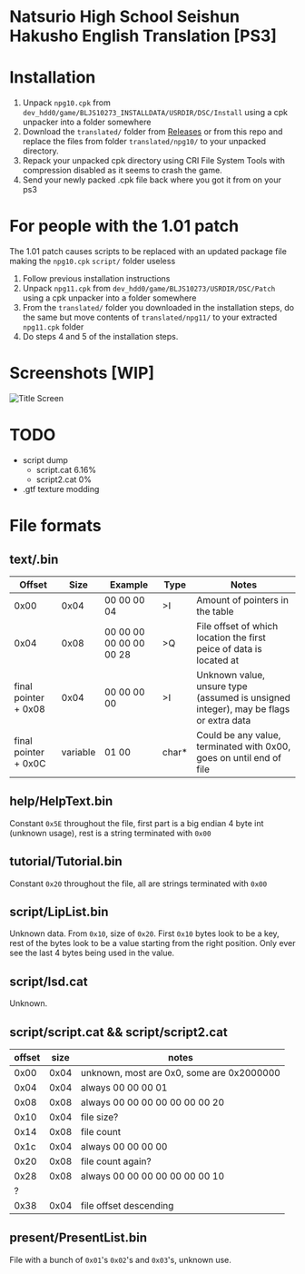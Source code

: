 # Natsurio High School Seishun Hakusho English Translation [PS3]

# Installation
1. Unpack `npg10.cpk` from `dev_hdd0/game/BLJS10273_INSTALLDATA/USRDIR/DSC/Install` using a cpk unpacker into a folder somewhere
2. Download the `translated/` folder from [Releases](https://github.com/hibikidesu/natsuiro-highschool-english-patch/releases) or from this repo and replace the files from folder `translated/npg10/` to your unpacked directory.
4. Repack your unpacked cpk directory using CRI File System Tools with compression disabled as it seems to crash the game.
5. Send your newly packed .cpk file back where you got it from on your ps3

# For people with the 1.01 patch
The 1.01 patch causes scripts to be replaced with an updated package file making the `npg10.cpk` `script/` folder useless
1. Follow previous installation instructions
2. Unpack `npg11.cpk` from `dev_hdd0/game/BLJS10273/USRDIR/DSC/Patch` using a cpk unpacker into a folder somewhere
3. From the `translated/` folder you downloaded in the installation steps, do the same but move contents of `translated/npg11/` to your extracted `npg11.cpk` folder
4. Do steps 4 and 5 of the installation steps.

# Screenshots [WIP]
![Title Screen](https://raw.githubusercontent.com/hibikidesu/natsuiro-highschool-english-patch/master/screenshots/1.png)

# TODO
- script dump
    - script.cat 6.16%
    - script2.cat 0%
- .gtf texture modding

# File formats
## text/.bin
|        Offset        |   Size   |         Example         | Type  |                                        Notes                                         |
|----------------------|----------|-------------------------|-------|--------------------------------------------------------------------------------------|
| 0x00                 | 0x04     |             00 00 00 04 | >I    | Amount of pointers in the table                                                      |
| 0x04                 | 0x08     | 00 00 00 00 00 00 00 28 | >Q    | File offset of which location the first peice of data is located at                  |
| final pointer + 0x08 | 0x04     |             00 00 00 00 | >I    | Unknown value, unsure type (assumed is unsigned integer), may be flags or extra data |
| final pointer + 0x0C | variable |                   01 00 | char* | Could be any value, terminated with 0x00, goes on until end of file                  |
## help/HelpText.bin
Constant `0x5E` throughout the file, first part is a big endian 4 byte int (unknown usage), rest is a string terminated with `0x00`
## tutorial/Tutorial.bin
Constant `0x20` throughout the file, all are strings terminated with `0x00`
## script/LipList.bin
Unknown data. From `0x10`, size of `0x20`. First `0x10` bytes look to be a key, rest of the bytes look to be a value starting from the right position. Only ever see the last 4 bytes being used in the value.
## script/lsd.cat
Unknown.
## script/script.cat && script/script2.cat
| offset | size | notes |
|--------|------|-------|
| 0x00 | 0x04 | unknown, most are 0x0, some are 0x2000000 |
| 0x04 | 0x04 | always 00 00 00 01 |
| 0x08 | 0x08 | always 00 00 00 00 00 00 00 20 |
| 0x10 | 0x04 | file size? |
| 0x14 | 0x08 | file count |
| 0x1c | 0x04 | always 00 00 00 00 |
| 0x20 | 0x08 | file count again? | 
| 0x28 | 0x08 | always 00 00 00 00 00 00 00 10 |
| ?    |      | |
| 0x38 | 0x04 | file offset descending |

## present/PresentList.bin
File with a bunch of `0x01`'s `0x02`'s and `0x03`'s, unknown use.
